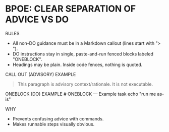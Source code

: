 ﻿# BPOE: CLEAR SEPARATION OF ADVICE VS DO

RULES
- All non-DO guidance must be in a Markdown callout (lines start with "> ").
- DO instructions stay in single, paste-and-run fenced blocks labeled "ONEBLOCK".
- Headings may be plain. Inside code fences, nothing is quoted.

CALL OUT (ADVISORY) EXAMPLE
> This paragraph is advisory context/rationale. It is not executable.

ONEBLOCK (DO) EXAMPLE
    # ONEBLOCK — Example task
    echo "run me as-is"

WHY
- Prevents confusing advice with commands.
- Makes runnable steps visually obvious.
